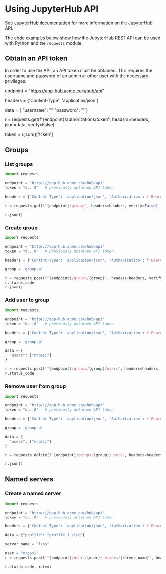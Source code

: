 # Using JupyterHub API

See [JupyterHub documentation](https://jupyterhub.readthedocs.io/en/stable/reference/rest-api.html) for more information on the JupyterHub API.

The code examples below show how the JupyterHub REST API can be used with Python and the `requests` module.

## Obtain an API token

In order to use the API, an API token must be obtained. This requires the username and password of an admin or other user with the necessary privileges.

endpoint = "https://app-hub.acme.com/hub/api"

headers = {'Content-Type': 'application/json'}

data = {
  "username": "<username>"
  "password": "<password>"
}

r = requests.get(f"{endpoint}/authorizations/token", headers=headers, json=data, verify=False)

token = r.json()['token']

## Groups

### List groups

```python
import requests

endpoint = "https://app-hub.acme.com/hub/api"
token = "d...8"   # previously obtained API token

headers = {'Content-Type': 'application/json', 'Authorization': f'Bearer {token}'}

r = requests.get(f"{endpoint}/groups", headers=headers, verify=False)

r.json()
```

### Create group

```python
import requests

endpoint = "https://app-hub.acme.com/hub/api"
token = "d...8"   # previously obtained API token

headers = {'Content-Type': 'application/json', 'Authorization': f'Bearer {token}'}

group = 'group-a'

r = requests.post(f"{endpoint}/groups/{group}", headers=headers, verify=False)
r.status_code
r.json()
```

### Add user to group


```python
import requests

endpoint = "https://app-hub.acme.com/hub/api"
token = "d...8"   # previously obtained API token

headers = {'Content-Type': 'application/json', 'Authorization': f'Bearer {token}'}

group = 'group-a'

data = {
  "users": ["mrossi"]
}

r = requests.post(f"{endpoint}/groups/{group}/users", headers=headers, json=data, verify=False)
r.status_code
```

### Remove user from group

```python
import requests

endpoint = "https://app-hub.acme.com/hub/api"
token = "d...8"   # previously obtained API token

headers = {'Content-Type': 'application/json', 'Authorization': f'Bearer {token}'}

group = 'group-a'

data = {
  "users": ["mrossi"]
}

r = requests.delete(f"{endpoint}/groups/{group}/users", headers=headers, json=data, verify=False)

r.json()
```

## Named servers

### Create a named server

```python
import requests

endpoint = "https://app-hub.acme.com/hub/api"
token = "d...8"   # previously obtained API token

headers = {'Content-Type': 'application/json', 'Authorization': f'Bearer {token}'}

data = {"profile": "profile_1_slug"}

server_name = "labs"

user = "mrossi"
r = requests.post(f"{endpoint}/users/{user}/servers/{server_name}", headers=headers, json=data, verify=False)

r.status_code, r.text
```
